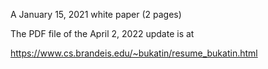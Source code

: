 A January 15, 2021 white paper (2 pages)

The PDF file of the April 2, 2022 update is at

https://www.cs.brandeis.edu/~bukatin/resume_bukatin.html
